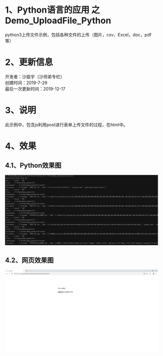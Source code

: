 # 1、Python语言的应用 之 Demo_UploadFile_Python
python3上传文件示例，包括各种文件的上传（图片，csv，Excel，doc，pdf等） <BR/> 

# 2、更新信息
开发者：沙振宇（沙师弟专栏） <BR/>
创建时间：2019-7-29 <BR/>
最后一次更新时间：2019-12-17<BR/>

# 3、说明
此示例中，包含js利用post进行表单上传文件的过程，在html中。<BR/> 

# 4、效果
## 4.1、Python效果图
![image](https://github.com/ShaShiDiZhuanLan/Demo_UploadFile_Python/blob/master/%E6%95%88%E6%9E%9C.png)
## 4.2、网页效果图
![image](https://github.com/ShaShiDiZhuanLan/Demo_UploadFile_Python/blob/master/%E7%BD%91%E9%A1%B5%E6%95%88%E6%9E%9C%E5%9B%BE.png)